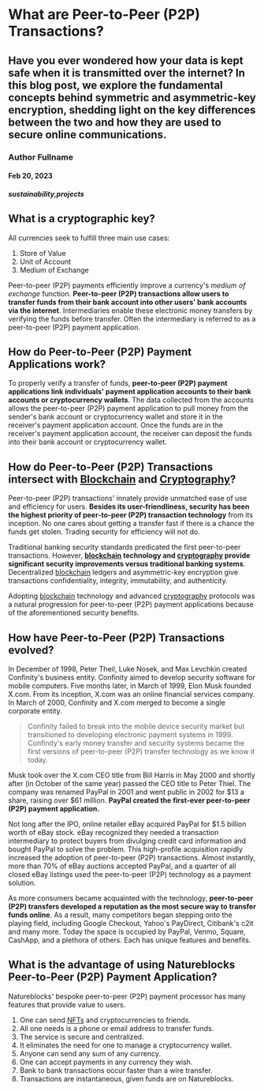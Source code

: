# What are Peer-to-Peer (P2P) Transactions?
## Have you ever wondered how your data is kept safe when it is transmitted over the internet? In this blog post, we explore the fundamental concepts behind symmetric and asymmetric-key encryption, shedding light on the key differences between the two and how they are used to secure online communications.
### Author Fullname
#### Feb 20, 2023
##### sustainability,projects
## What is a cryptographic key?

All currencies seek to fulfill three main use cases:

1. Store of Value
2. Unit of Account
3. Medium of Exchange

Peer-to-peer (P2P) payments efficiently improve a currency's *medium of exchange* function. **Peer-to-peer (P2P) transactions allow users to transfer funds from their bank account into other users' bank accounts via the internet**. Intermediaries enable these electronic money transfers by verifying the funds before transfer. Often the intermediary is referred to as a peer-to-peer (P2P) payment application.

## How do Peer-to-Peer (P2P) Payment Applications work?

To properly verify a transfer of funds, **peer-to-peer (P2P) payment applications link individuals' payment application accounts to their bank accounts or cryptocurrency wallets**. The data collected from the accounts allows the peer-to-peer (P2P) payment application to pull money from the sender's bank account or cryptocurrency wallet and store it in the receiver's payment application account. Once the funds are in the receiver's payment application account, the receiver can deposit the funds into their bank account or cryptocurrency wallet.

## How do Peer-to-Peer (P2P) Transactions intersect with [Blockchain](https://natureblocks.com/blog/what-is-blockchain) and [Cryptography](https://natureblocks.com/blog/what-is-cryptography)?

Peer-to-peer (P2P) transactions' innately provide unmatched ease of use and efficiency for users. **Besides its user-friendliness, security has been the highest priority of peer-to-peer (P2P) transaction technology** from its inception. No one cares about getting a transfer fast if there is a chance the funds get stolen. Trading security for efficiency will not do.

Traditional banking security standards predicated the first peer-to-peer transactions. However, **[blockchain](https://natureblocks.com/blog/what-is-blockchain) technology and [cryptography](https://natureblocks.com/blog/what-is-cryptography) provide significant security improvements versus traditional banking systems**. Decentralized [blockchain](https://natureblocks.com/blog/what-is-blockchain) ledgers and asymmetric-key encryption give transactions confidentiality, integrity, immutability, and authenticity.

Adopting [blockchain](https://natureblocks.com/blog/what-is-blockchain) technology and advanced [cryptography](https://natureblocks.com/blog/what-is-cryptography) protocols was a natural progression for peer-to-peer (P2P) payment applications because of the aforementioned security benefits.

## How have Peer-to-Peer (P2P) Transactions evolved?

In December of 1998, Peter Theil, Luke Nosek, and Max Levchkin created Confinity's business entity. Confinity aimed to develop security software for mobile computers. Five months later, in March of 1999, Elon Musk founded X.com. From its inception, X.com was an online financial services company. In March of 2000, Confinity and X.com merged to become a single corporate entity.

> Confinity failed to break into the mobile device security market but transitioned to developing electronic payment systems in 1999. Confinity's early money transfer and security systems became the first versions of peer-to-peer (P2P) transfer technology as we know it today.

Musk took over the X.com CEO title from Bill Harris in May 2000 and shortly after (in October of the same year) passed the CEO title to Peter Thiel. The company was renamed PayPal in 2001 and went public in 2002 for $13 a share, raising over $61 million. **PayPal created the first-ever peer-to-peer (P2P) payment application.**

Not long after the IPO, online retailer eBay acquired PayPal for $1.5 billion worth of eBay stock. eBay recognized they needed a transaction intermediary to protect buyers from divulging credit card information and bought PayPal to solve the problem. This high-profile acquisition rapidly increased the adoption of peer-to-peer (P2P) transactions. Almost instantly, more than 70% of eBay auctions accepted PayPal, and a quarter of all closed eBay listings used the peer-to-peer (P2P) technology as a payment solution.

As more consumers became acquainted with the technology, **peer-to-peer (P2P) transfers developed a reputation as the most secure way to transfer funds online**. As a result, many competitors began stepping onto the playing field, including Google Checkout, Yahoo's PayDirect, Citibank's c2it and many more. Today the space is occupied by PayPal, Venmo, Square, CashApp, and a plethora of others. Each has unique features and benefits.

## What is the advantage of using Natureblocks Peer-to-Peer (P2P) Payment Application?

Natureblocks' bespoke peer-to-peer (P2P) payment processor has many features that provide value to users.

1. One can send [NFTs](https://dev.natureblocks.com/blog/what-is-an-nft) and cryptocurrencies to friends.
2. All one needs is a phone or email address to transfer funds.
3. The service is secure and centralized.
4. It eliminates the need for one to manage a cryptocurrency wallet.
5. Anyone can send any sum of any currency.
6. One can accept payments in any currency they wish.
7. Bank to bank transactions occur faster than a wire transfer.
8. Transactions are instantaneous, given funds are on Natureblocks.
